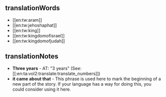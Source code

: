 ## translationWords

* [[en:tw:aram]]
* [[en:tw:jehoshaphat]]
* [[en:tw:king]]
* [[en:tw:kingdomofisrael]]
* [[en:tw:kingdomofjudah]]

## translationNotes

* **Three years** - AT: "3 years" (See: [[:en:ta:vol2:translate:translate_numbers]])
* **it came about that** - This phrase is used here to mark the beginning of a new part of the story. If your language has a way for doing this, you could consider using it here.
